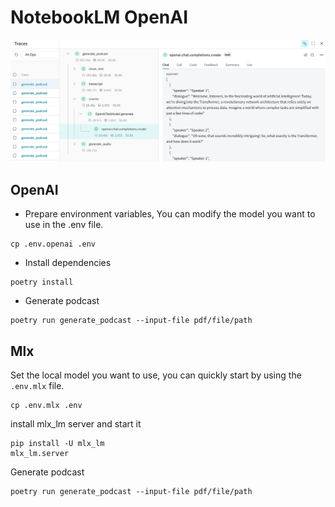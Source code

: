 # NotebookLM OpenAI

![wandb weave](docs/wandb_weave.png)

## OpenAI

- Prepare environment variables, You can modify the model you want to use in the .env file.

```shell
cp .env.openai .env
```

- Install dependencies

```shell
poetry install
```

- Generate podcast
```shell
poetry run generate_podcast --input-file pdf/file/path
```


## Mlx

Set the local model you want to use, you can quickly start by using the `.env.mlx` file.

```shell
cp .env.mlx .env
```

install mlx_lm server and start it

```shell
pip install -U mlx_lm
mlx_lm.server
```

Generate podcast
```shell
poetry run generate_podcast --input-file pdf/file/path
```


